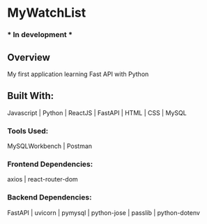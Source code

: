 # MyWatchList   
### * In development *      

## Overview   
My first application learning Fast API with Python 

## Built With:     
Javascript | Python | ReactJS | FastAPI | HTML | CSS | MySQL  

### Tools Used:
MySQLWorkbench | Postman 

### Frontend Dependencies:   
axios | react-router-dom   

### Backend Dependencies:  
FastAPI | uvicorn | pymysql | python-jose | passlib | python-dotenv 